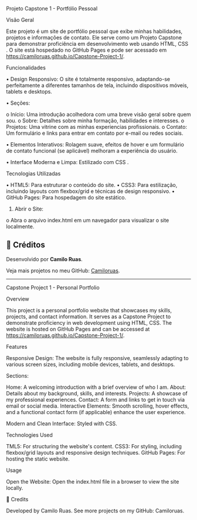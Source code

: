 Projeto Capstone 1 - Portfólio Pessoal

Visão Geral

Este projeto é um site de portfólio pessoal que exibe minhas habilidades, projetos e informações de contato. Ele serve como um Projeto Capstone para demonstrar proficiência em desenvolvimento web usando HTML, CSS . O site está hospedado no GitHub Pages e pode ser acessado em https://camiloruas.github.io/Capstone-Project-1/.

Funcionalidades

•	Design Responsivo: O site é totalmente responsivo, adaptando-se perfeitamente a diferentes tamanhos de tela, incluindo dispositivos móveis, tablets e desktops.

•	Seções:

o	Início: Uma introdução acolhedora com uma breve visão geral sobre quem sou.
o	Sobre: Detalhes sobre minha formação, habilidades e interesses.
o	Projetos: Uma vitrine com as minhas experiencias profissionais. 
o	Contato: Um formulário e links para entrar em contato por e-mail ou redes sociais.

•	Elementos Interativos: Rolagem suave, efeitos de hover e um formulário de contato funcional (se aplicável) melhoram a experiência do usuário.

•	Interface Moderna e Limpa: Estilizado com CSS .

Tecnologias Utilizadas

•	HTML5: Para estruturar o conteúdo do site.
•	CSS3: Para estilização, incluindo layouts com flexbox/grid e técnicas de design responsivo.
•	GitHub Pages: Para hospedagem do site estático.

1.	Abrir o Site:

o	Abra o arquivo index.html em um navegador para visualizar o site localmente.


## 💼 Créditos

Desenvolvido por **Camilo Ruas**.

Veja mais projetos no meu GitHub: [Camiloruas](https://github.com/Camiloruas).




___________________________________________________________________

Capstone Project 1 - Personal Portfolio

Overview

This project is a personal portfolio website that showcases my skills, projects, and contact information. It serves as a Capstone Project to demonstrate proficiency in web development using HTML, CSS. The website is hosted on GitHub Pages and can be accessed at https://camiloruas.github.io/Capstone-Project-1/.

Features

Responsive Design: The website is fully responsive, seamlessly adapting to various screen sizes, including mobile devices, tablets, and desktops.

Sections:

Home: A welcoming introduction with a brief overview of who I am.
About: Details about my background, skills, and interests.
Projects: A showcase of my professional experiences.
Contact: A form and links to get in touch via email or social media.
Interactive Elements: Smooth scrolling, hover effects, and a functional contact form (if applicable) enhance the user experience.

Modern and Clean Interface: Styled with CSS.

Technologies Used

TML5: For structuring the website's content.
CSS3: For styling, including flexbox/grid layouts and responsive design techniques.
GitHub Pages: For hosting the static website.

Usage

Open the Website:
Open the index.html file in a browser to view the site locally.

💼 Credits

Developed by Camilo Ruas.
See more projects on my GitHub: Camiloruas.